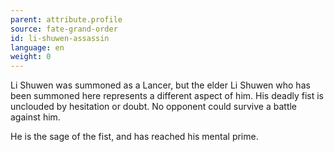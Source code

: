 ```yaml
---
parent: attribute.profile
source: fate-grand-order
id: li-shuwen-assassin
language: en
weight: 0
---
```


Li Shuwen was summoned as a Lancer, but the elder Li Shuwen who has been summoned here represents a different aspect of him. His deadly fist is unclouded by hesitation or doubt. No opponent could survive a battle against him.

He is the sage of the fist, and has reached his mental prime.
